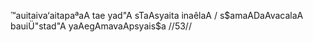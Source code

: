 ™auitaiva‘aitapaªaA tae yad"A sTaAsyaita inaêlaA /
s$amaADaAvacalaA bauiÜ"stad"A yaAegAmavaApsyais$a //53//
